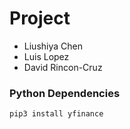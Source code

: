 # Project
- Liushiya Chen
- Luis Lopez
- David Rincon-Cruz

### Python Dependencies
```
pip3 install yfinance
```
